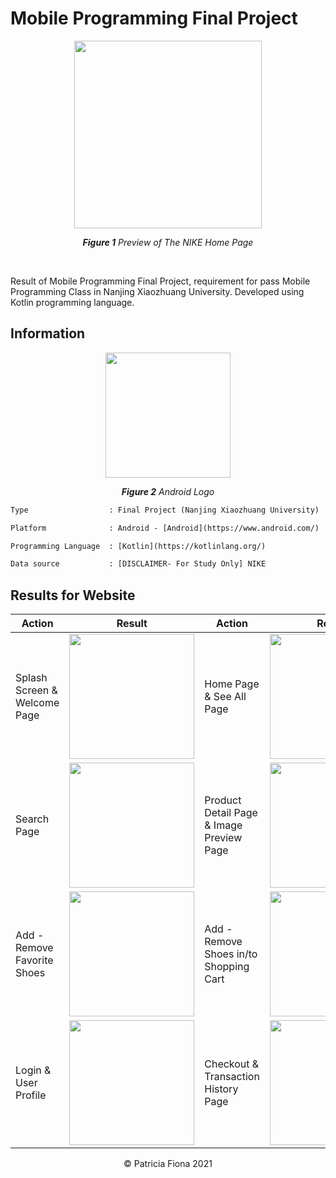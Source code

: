 # Mobile Programming Final Project

<p align="center">
  <img src="https://user-images.githubusercontent.com/32255348/147898745-55613a48-57c4-4bb9-88c2-ed425f8e3cdd.png" width="300" />
</p>

<p align="center"><i><b>Figure 1</b> Preview of The NIKE Home Page</i></p>

<br/>

Result of Mobile Programming Final Project, requirement for pass Mobile Programming Class in Nanjing Xiaozhuang University. Developed using Kotlin programming language.

## Information
<p align="center">
  <img src="https://img.tek.id/img/content/2019/08/23/19621/google-resmi-umumkan-nama-android-terbaru-3BlX51XEX7.jpg" width="200"/>
</p>
<p align="center"><i><b>Figure 2</b> Android Logo</i></p>

```diff
Type                  : Final Project (Nanjing Xiaozhuang University)

Platform              : Android - [Android](https://www.android.com/)

Programming Language  : [Kotlin](https://kotlinlang.org/)

Data source           : [DISCLAIMER- For Study Only] NIKE
```

## Results for Website 
| Action                            | Result                                  | Action                            | Result                                  |
| -------------                     |------------------                       | -------------                     |------------------                       |
| Splash Screen & Welcome Page      | <img src="https://user-images.githubusercontent.com/32255348/147898894-26e3bf44-0dac-4b36-b9bd-36639cf42da9.gif" width="200" />      | Home Page & See All Page          | <img src="https://user-images.githubusercontent.com/32255348/147899007-a064e845-92dc-4baf-b8e9-57ea9b76c958.gif" width="200" />      | 
| Search Page              | <img src="https://user-images.githubusercontent.com/32255348/147899181-3aee9c37-d719-4f85-8650-cb194e14d9fd.gif" width="200" />      | Product Detail Page & Image Preview Page          | <img src="https://user-images.githubusercontent.com/32255348/147899325-8b666362-f970-4342-b7d6-7531e2267e1d.gif" width="200" />      | 
| Add - Remove Favorite Shoes       | <img src="https://user-images.githubusercontent.com/32255348/147899749-96ea65db-89d7-4bf8-a354-0bb2d7277072.gif" width="200" />      | Add - Remove Shoes in/to Shopping Cart          | <img src="https://user-images.githubusercontent.com/32255348/147899545-ce809f35-fa98-4276-a4d0-f87239d14176.gif" width="200" />      | 
| Login & User Profile       | <img src="https://user-images.githubusercontent.com/32255348/147899689-b57bba65-5a29-461b-95df-9e93d7e17592.gif" width="200" />      | Checkout & Transaction History Page          | <img src="https://user-images.githubusercontent.com/32255348/147899692-4946f1c0-773d-481e-8824-0e78eb97e938.gif" width="200" />      | 


<p align="center">© Patricia Fiona 2021</p>
